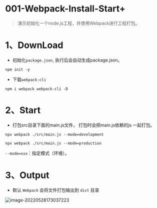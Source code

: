 # 001-Webpack-Install-Start+

> 演示初始化一个node.js工程，并使用Webpack进行工程打包。

# 1、DownLoad

- 初始化`package.json`,  执行后会自动生成package.json。

```shell
npm init -y
```

- 下载`webpack-cli`

```shell
npm i webpack webpack-cli -D
```

# 2、Start

- 打包src目录下面的main.js文件， 打包时会把main.js依赖的js 一起打包。

```shell
npx webpack ./src/main.js --mode=development
```

```shell
npx webpack ./src/main.js --mode=production
```

`--mode=xxx`：指定模式（环境）。

# 3、Output

- 默认 `Webpack` 会将文件打包输出到 `dist` 目录

![image-20220528173037223](C:/Users/wangnaixing/AppData/Roaming/Typora/typora-user-images/image-20220528173037223.png)